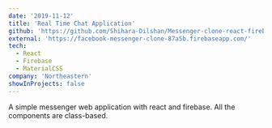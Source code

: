 ```yaml
---
date: '2019-11-12'
title: 'Real Time Chat Application'
github: 'https://github.com/Shihara-Dilshan/Messenger-clone-react-firebase'
external: 'https://facebook-messenger-clone-87a5b.firebaseapp.com/'
tech:
  - React
  - Firebase
  - MaterialCSS
company: 'Northeastern'
showInProjects: false
---
```


A simple messenger web application with react and firebase. All the components are class-based.
